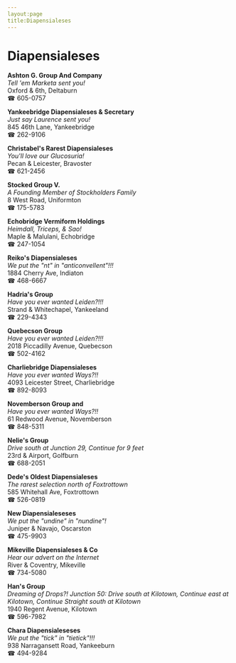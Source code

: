 ```yaml
---
layout:page
title:Diapensialeses
---
```

# Diapensialeses

**Ashton G. Group And Company**  
_Tell 'em Marketa sent you!_  
Oxford & 6th, Deltaburn  
☎ 605-0757



**Yankeebridge Diapensialeses & Secretary**  
_Just say Laurence sent you!_  
845 46th Lane, Yankeebridge  
☎ 262-9106



**Christabel's Rarest Diapensialeses**  
_You'll love our Glucosuria!_  
Pecan & Leicester, Bravoster  
☎ 621-2456



**Stocked Group V.**  
_A Founding Member of Stockholders Family_  
8 West Road, Uniformton  
☎ 175-5783



**Echobridge Vermiform Holdings**  
_Heimdall, Triceps, & Sao!_  
Maple & Malulani, Echobridge  
☎ 247-1054



**Reiko's Diapensialeses**  
_We put the "nt" in "anticonvellent"!!!_  
1884 Cherry Ave, Indiaton  
☎ 468-6667



**Hadria's Group**  
_Have you ever wanted Leiden?!!!_  
Strand & Whitechapel, Yankeeland  
☎ 229-4343



**Quebecson Group**  
_Have you ever wanted Leiden?!!!_  
2018 Piccadilly Avenue, Quebecson  
☎ 502-4162



**Charliebridge Diapensialeses**  
_Have you ever wanted Ways?!!_  
4093 Leicester Street, Charliebridge  
☎ 892-8093



**Novemberson Group and**  
_Have you ever wanted Ways?!!_  
61 Redwood Avenue, Novemberson  
☎ 848-5311



**Nelie's Group**  
_Drive south at Junction 29, Continue for 9 feet_  
23rd & Airport, Golfburn  
☎ 688-2051



**Dede's Oldest Diapensialeses**  
_The rarest selection north of Foxtrottown_  
585 Whitehall Ave, Foxtrottown  
☎ 526-0819



**New Diapensialeseses**  
_We put the "undine" in "nundine"!_  
Juniper & Navajo, Oscarston  
☎ 475-9903



**Mikeville Diapensialeses & Co**  
_Hear our advert on the Internet_  
River & Coventry, Mikeville  
☎ 734-5080



**Han's Group**  
_Dreaming of Drops?! 
Junction 50: Drive south at Kilotown, Continue east at Kilotown, Continue Straight south at Kilotown_  
1940 Regent Avenue, Kilotown  
☎ 596-7982



**Chara Diapensialeseses**  
_We put the "tick" in "tietick"!!!_  
938 Narragansett Road, Yankeeburn  
☎ 494-9284



